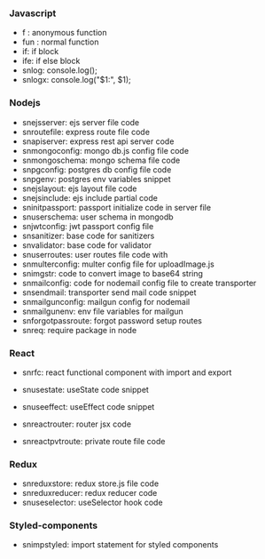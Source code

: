 
### Javascript

- f : anonymous function
- fun : normal function
- if: if block
- ife: if else block
- snlog: console.log();
- snlogx: console.log("$1:", $1);

### Nodejs

- snejsserver: ejs server file code
- snroutefile: express route file code
- snapiserver: express rest api server code
- snmongoconfig: mongo db.js config file code
- snmongoschema: mongo schema file code
- snpgconfig: postgres db config file code
- snpgenv: postgres env variables snippet
- snejslayout: ejs layout file code
- snejsinclude: ejs include partial code
- sninitpassport: passport initialize code in server file
- snuserschema: user schema in mongodb
- snjwtconfig: jwt passport config file
- snsanitizer: base code for sanitizers
- snvalidator: base code for validator
- snuserroutes: user routes file code with 
- snmulterconfig: multer config file for uploadImage.js
- snimgstr: code to convert image to base64 string
- snmailconfig: code for nodemail config file to create transporter
- snsendmail: transporter send mail code snippet
- snmailgunconfig: mailgun config for nodemail
- snmailgunenv: env file variables for mailgun
- snforgotpassroute: forgot password setup routes
- snreq: require package in node



### React

- snrfc: react functional component with import and export

- snusestate: useState code snippet
- snuseeffect: useEffect code snippet
- snreactrouter: router jsx code
- snreactpvtroute: private route file code



### Redux

- snreduxstore: redux store.js file code
- snreduxreducer: redux reducer code
- snuseselector: useSelector hook code



### Styled-components

- snimpstyled: import statement for styled components